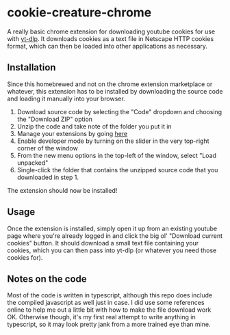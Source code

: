 # cookie-creature-chrome
A really basic chrome extension for downloading youtube cookies for use with [yt-dlp](https://github.com/yt-dlp/yt-dlp).
It downloads cookies as a text file in Netscape HTTP cookies format, which can then be loaded into other applications as
necessary.

## Installation
Since this homebrewed and not on the chrome extension marketplace or whatever, this extension has to be installed by 
downloading the source code and loading it manually into your browser.

1. Download source code by selecting the "Code" dropdown and choosing the "Download ZIP" option
2. Unzip the code and take note of the folder you put it in
3. Manage your extensions by going [here](chrome://extensions/)
4. Enable developer mode by turning on the slider in the very top-right corner of the window
5. From the new menu options in the top-left of the window, select "Load unpacked"
6. Single-click the folder that contains the unzipped source code that you downloaded in step 1.

The extension should now be installed!

## Usage
Once the extension is installed, simply open it up from an existing youtube page where you're already logged in and 
click the big ol' "Download current cookies" button. It should download a small text file containing your cookies, 
which you can then pass into yt-dlp (or whatever you need those cookies for).

## Notes on the code
Most of the code is written in typescript, although this repo does include the compiled javascript as well just in case. 
I did use some references online to help me out a little bit with how to make the file download work OK. Otherwise though, 
it's my first real attempt to write anything in typescript, so it may look pretty jank from a more trained eye than mine.
